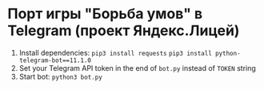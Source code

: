 # Порт игры "Борьба умов" в Telegram (проект Яндекс.Лицей)

1. Install dependencies: 
`pip3 install requests`
`pip3 install python-telegram-bot==11.1.0`
2. Set your Telegram API token in the end of `bot.py` instead of `TOKEN` string 
3. Start bot: `python3 bot.py`
